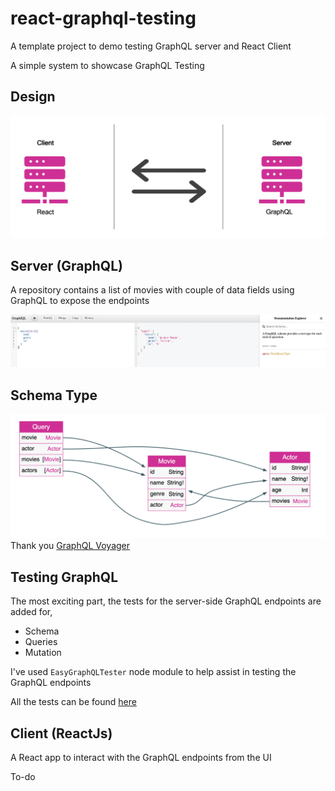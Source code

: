 # react-graphql-testing
A template project to demo testing GraphQL server and React Client

A simple system to showcase GraphQL Testing

## Design
![alt text](./movies-graphql/images/arch.png)

## Server (GraphQL)

A repository contains a list of movies with couple of data fields using GraphQL to expose the endpoints

![alt text](./movies-graphql/images/graphiql.png)

## Schema Type

![alt text](./movies-graphql/images/schema-type.gif)
Thank you [GraphQL Voyager](https://apis.guru/graphql-voyager/)

## Testing GraphQL
The most exciting part, the tests for the server-side GraphQL endpoints are added for,
* Schema
* Queries
* Mutation

I've used `EasyGraphQLTester` node module to help assist in testing the GraphQL endpoints

All the tests can be found [here](./movies-graphql/server/test/schema.test.js)

## Client (ReactJs)

A React app to interact with the GraphQL endpoints from the UI

To-do